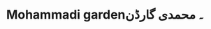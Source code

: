 ---
title: "Mohammadi garden۔ محمدی گارڈن"
url: /karachi/mohammadi-garden-mhmdy-grddn/
shop: clothes
---